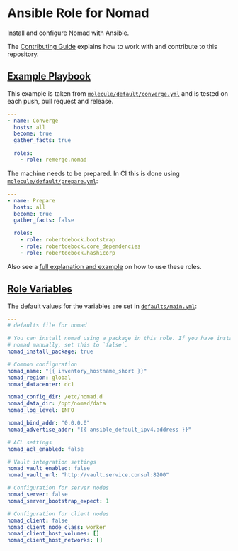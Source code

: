 # Ansible Role for Nomad

Install and configure Nomad with Ansible.

The [Contributing Guide](CONTRIBUTING.md) explains how to work with and
contribute to this repository.

## [Example Playbook](#example-playbook)

This example is taken from
[`molecule/default/converge.yml`](https://github.com/robertdebock/ansible-role-nomad/blob/master/molecule/default/converge.yml)
and is tested on each push, pull request and release.

```yaml
---
- name: Converge
  hosts: all
  become: true
  gather_facts: true

  roles:
    - role: remerge.nomad
```

The machine needs to be prepared. In CI this is done using
[`molecule/default/prepare.yml`](https://github.com/robertdebock/ansible-role-nomad/blob/master/molecule/default/prepare.yml):

```yaml
---
- name: Prepare
  hosts: all
  become: true
  gather_facts: false

  roles:
    - role: robertdebock.bootstrap
    - role: robertdebock.core_dependencies
    - role: robertdebock.hashicorp
```

Also see a [full explanation and
example](https://robertdebock.nl/how-to-use-these-roles.html) on how to use
these roles.

## [Role Variables](#role-variables)

The default values for the variables are set in [`defaults/main.yml`](https://github.com/robertdebock/ansible-role-nomad/blob/master/defaults/main.yml):

```yaml
---
# defaults file for nomad

# You can install nomad using a package in this role. If you have installed
# nomad manually, set this to `false`.
nomad_install_package: true

# Common configuration
nomad_name: "{{ inventory_hostname_short }}"
nomad_region: global
nomad_datacenter: dc1

nomad_config_dir: /etc/nomad.d
nomad_data_dir: /opt/nomad/data
nomad_log_level: INFO

nomad_bind_addr: "0.0.0.0"
nomad_advertise_addr: "{{ ansible_default_ipv4.address }}"

# ACL settings
nomad_acl_enabled: false

# Vault integration settings
nomad_vault_enabled: false
nomad_vault_url: "http://vault.service.consul:8200"

# Configuration for server nodes
nomad_server: false
nomad_server_bootstrap_expect: 1

# Configuration for client nodes
nomad_client: false
nomad_client_node_class: worker
nomad_client_host_volumes: []
nomad_client_host_networks: []
```
